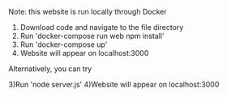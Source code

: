 Note: this website is run locally through Docker

1) Download code and navigate to the file directory
2) Run 'docker-compose run web npm install'
3) Run 'docker-compose up'
4) Website will appear on localhost:3000

Alternatively, you can try

3)Run 'node server.js'
4)Website will appear on localhost:3000
